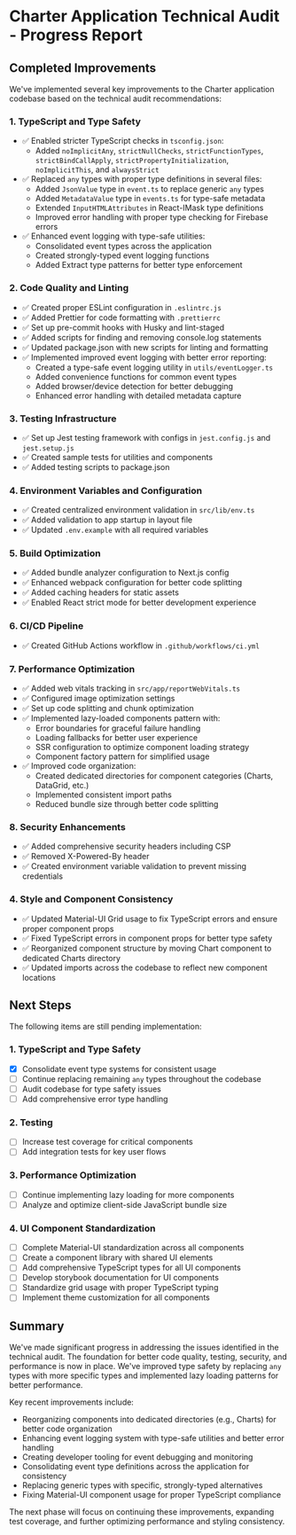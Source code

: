 # Charter Application Technical Audit - Progress Report

## Completed Improvements

We've implemented several key improvements to the Charter application codebase based on the technical audit recommendations:

### 1. TypeScript and Type Safety
- ✅ Enabled stricter TypeScript checks in `tsconfig.json`:
  - Added `noImplicitAny`, `strictNullChecks`, `strictFunctionTypes`, `strictBindCallApply`, `strictPropertyInitialization`, `noImplicitThis`, and `alwaysStrict`
- ✅ Replaced `any` types with proper type definitions in several files:
  - Added `JsonValue` type in `event.ts` to replace generic `any` types
  - Added `MetadataValue` type in `events.ts` for type-safe metadata
  - Extended `InputHTMLAttributes` in React-IMask type definitions
  - Improved error handling with proper type checking for Firebase errors
- ✅ Enhanced event logging with type-safe utilities:
  - Consolidated event types across the application
  - Created strongly-typed event logging functions
  - Added Extract<T> type patterns for better type enforcement

### 2. Code Quality and Linting
- ✅ Created proper ESLint configuration in `.eslintrc.js`
- ✅ Added Prettier for code formatting with `.prettierrc`
- ✅ Set up pre-commit hooks with Husky and lint-staged
- ✅ Added scripts for finding and removing console.log statements
- ✅ Updated package.json with new scripts for linting and formatting
- ✅ Implemented improved event logging with better error reporting:
  - Created a type-safe event logging utility in `utils/eventLogger.ts`
  - Added convenience functions for common event types
  - Added browser/device detection for better debugging
  - Enhanced error handling with detailed metadata capture

### 3. Testing Infrastructure
- ✅ Set up Jest testing framework with configs in `jest.config.js` and `jest.setup.js`
- ✅ Created sample tests for utilities and components
- ✅ Added testing scripts to package.json

### 4. Environment Variables and Configuration
- ✅ Created centralized environment validation in `src/lib/env.ts`
- ✅ Added validation to app startup in layout file
- ✅ Updated `.env.example` with all required variables

### 5. Build Optimization
- ✅ Added bundle analyzer configuration to Next.js config
- ✅ Enhanced webpack configuration for better code splitting
- ✅ Added caching headers for static assets
- ✅ Enabled React strict mode for better development experience

### 6. CI/CD Pipeline
- ✅ Created GitHub Actions workflow in `.github/workflows/ci.yml`

### 7. Performance Optimization
- ✅ Added web vitals tracking in `src/app/reportWebVitals.ts`
- ✅ Configured image optimization settings
- ✅ Set up code splitting and chunk optimization
- ✅ Implemented lazy-loaded components pattern with:
  - Error boundaries for graceful failure handling
  - Loading fallbacks for better user experience
  - SSR configuration to optimize component loading strategy
  - Component factory pattern for simplified usage
- ✅ Improved code organization:
  - Created dedicated directories for component categories (Charts, DataGrid, etc.)
  - Implemented consistent import paths
  - Reduced bundle size through better code splitting

### 8. Security Enhancements
- ✅ Added comprehensive security headers including CSP
- ✅ Removed X-Powered-By header
- ✅ Created environment variable validation to prevent missing credentials

### 4. Style and Component Consistency
- ✅ Updated Material-UI Grid usage to fix TypeScript errors and ensure proper component props
- ✅ Fixed TypeScript errors in component props for better type safety
- ✅ Reorganized component structure by moving Chart component to dedicated Charts directory
- ✅ Updated imports across the codebase to reflect new component locations

## Next Steps

The following items are still pending implementation:

### 1. TypeScript and Type Safety
- [x] Consolidate event type systems for consistent usage
- [ ] Continue replacing remaining `any` types throughout the codebase
- [ ] Audit codebase for type safety issues
- [ ] Add comprehensive error type handling

### 2. Testing
- [ ] Increase test coverage for critical components
- [ ] Add integration tests for key user flows

### 3. Performance Optimization
- [ ] Continue implementing lazy loading for more components
- [ ] Analyze and optimize client-side JavaScript bundle size

### 4. UI Component Standardization
- [ ] Complete Material-UI standardization across all components
- [ ] Create a component library with shared UI elements
- [ ] Add comprehensive TypeScript types for all UI components
- [ ] Develop storybook documentation for UI components
- [ ] Standardize grid usage with proper TypeScript typing
- [ ] Implement theme customization for all components

## Summary

We've made significant progress in addressing the issues identified in the technical audit. The foundation for better code quality, testing, security, and performance is now in place. We've improved type safety by replacing `any` types with more specific types and implemented lazy loading patterns for better performance.

Key recent improvements include:
- Reorganizing components into dedicated directories (e.g., Charts) for better code organization
- Enhancing event logging system with type-safe utilities and better error handling
- Creating developer tooling for event debugging and monitoring
- Consolidating event type definitions across the application for consistency
- Replacing generic types with specific, strongly-typed alternatives
- Fixing Material-UI component usage for proper TypeScript compliance

The next phase will focus on continuing these improvements, expanding test coverage, and further optimizing performance and styling consistency. 